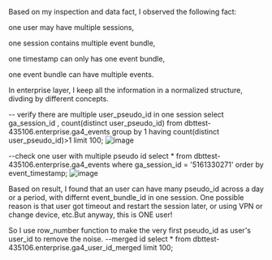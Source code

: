 Based on my inspection and data fact, I observed the following fact:

one user may have multiple sessions,

one session contains multiple event bundle, 

one timestamp can only has one event bundle, 

one event bundle can have multiple events.

In enterprise layer, I keep all the information in a normalized structure, divding by different concepts.



-- verify there are multiple user_pseudo_id in one session
select 
ga_session_id
, count(distinct user_pseudo_id)
from dbttest-435106.enterprise.ga4_events
group by 1
having count(distinct user_pseudo_id)>1
limit 100;
![image](https://github.com/user-attachments/assets/e1fc214c-1f96-484b-a708-4407656dd36d)



--check one user with multiple pseudo id
select 
*
from dbttest-435106.enterprise.ga4_events
where 
ga_session_id = '5161330271'
order by event_timestamp;
![image](https://github.com/user-attachments/assets/3dec9172-84e4-4ab8-b759-a2f4a35c5994)

Based on result, I found that an user can have many pseudo_id across a day or a period, with differnt event_bundle_id in one session. One possible reason is that user got timeout and restart the session later, or using VPN or change device, etc.But anyway, this is ONE user!

So I use row_number function to make the very first pseudo_id as user's user_id to remove the noise.
--merged id
select * from dbttest-435106.enterprise.ga4_user_id_merged limit 100;
